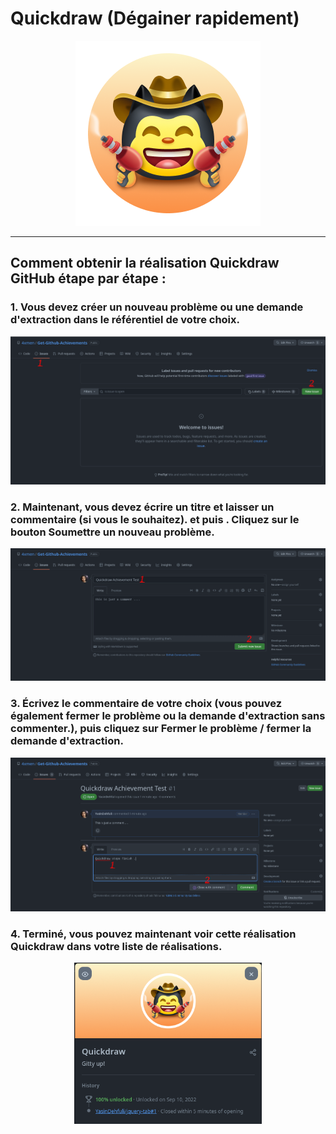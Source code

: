 # Quickdraw (Dégainer rapidement)

<div align="center"  >

<img width="296" src="../badges/Quickdraw.png" alt="QuickDraw-Pin">
</div>

<hr>

## Comment obtenir la réalisation Quickdraw GitHub étape par étape :

### 1. Vous devez créer un nouveau problème ou une demande d'extraction dans le référentiel de votre choix.

<div align="center">
<img width="700" src="../img/quickdraw/quickdraw-step1.png" alt="quickdraw-step1.png">
</div>

### 2. Maintenant, vous devez écrire un titre et laisser un commentaire (si vous le souhaitez). et puis . Cliquez sur le bouton Soumettre un nouveau problème.

<div align="center">
<img width="700" src="../img/quickdraw/quickdraw-step2.png" alt="quickdraw-step2.png">
</div>

### 3. Écrivez le commentaire de votre choix (vous pouvez également fermer le problème ou la demande d'extraction sans commenter.), puis cliquez sur Fermer le problème / fermer la demande d'extraction.

<div align="center">
<img width="700" src="../img/quickdraw/quickdraw-step3.png" alt="quickdraw-step3.png">
</div>

### 4. Terminé, vous pouvez maintenant voir cette réalisation Quickdraw dans votre liste de réalisations.

<div align="center">
<img width="300" src="../img/quickdraw/quickdraw-step4.png" alt="quickdraw-step4.png">
</div>